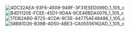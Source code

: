 ![4DC32AEA-93F6-4509-949F-3F31E5ED099D_1_105_c](https://user-images.githubusercontent.com/78389005/134581373-190d1f6c-3a16-4d48-bd1d-99bb649f0036.jpeg)
![B4D1120E-FCEE-45D1-9D4A-9CE46BDA0076_1_105_c](https://user-images.githubusercontent.com/78389005/134581393-2c1b825c-b023-4bc3-9f1f-42605d0001c4.jpeg)
![17DB2AB0-B725-4CDA-9C5E-44775AE48486_1_105_c](https://user-images.githubusercontent.com/78389005/134581405-2266295e-6f22-404f-add2-6eca36932660.jpeg)
![58B81D26-B39B-4D50-ABE3-CA05556162AD_1_105_c](https://user-images.githubusercontent.com/78389005/134581410-f49e7d5c-5322-4757-944a-f007a93f197f.jpeg)
